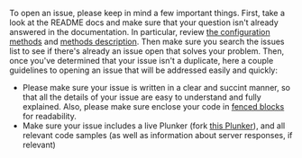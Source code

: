 To open an issue, please keep in mind a few important things. First, take a look at the README docs and make sure that your question isn't already answered in the documentation. In particular, review [the configuration methods](https://github.com/mgonto/restangular#configuring-restangular) and [methods description](https://github.com/mgonto/restangular#methods-description). Then make sure you search the issues list to see if there's already an issue open that solves your problem. Then, once you've determined that your issue isn't a duplicate, here a couple guidelines to opening an issue that will be addressed easily and quickly:

- Please make sure your issue is written in a clear and succint manner, so that all the details of your issue are easy to understand and fully explained. Also, please make sure enclose your code in [fenced blocks](https://help.github.com/articles/creating-and-highlighting-code-blocks/) for readability.
- Make sure your issue includes a live Plunker (fork [this Plunker](http://plnkr.co/edit/26Heuv5F6hUgxpNWNTee?p=info)), and all relevant code samples (as well as information about server responses, if relevant)
